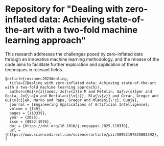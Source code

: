 # Repository for "Dealing with zero-inflated data: Achieving state-of-the-art with a two-fold machine learning approach"

This research addresses the challenges posed by zero-inflated data through an innovative machine learning methodology, and the release of the code aims to facilitate further exploration and application of these techniques in relevant fields.

```
@article{rovzanec2023dealing,
  title={{Dealing with zero-inflated data: Achieving state-of-the-art with a two-fold machine learning approach}},
  author={Ro{\v{z}}anec, Jo{\v{z}}e M and Petelin, Ga{\v{s}}per and Costa, Jo{\~a}o and Bertalani{\v{c}}, Bla{\v{z}} and Cerar, Gregor and Gu{\v{c}}ek, Marko and Papa, Gregor and Mladeni{\'c}, Dunja},
  journal = {Engineering Applications of Artificial Intelligence},
  volume = {149},
  pages = {110339},
  year = {2025},
  issn = {0952-1976},
  doi = {https://doi.org/10.1016/j.engappai.2025.110339},
  url = {https://www.sciencedirect.com/science/article/pii/S0952197625003392},
}
```
